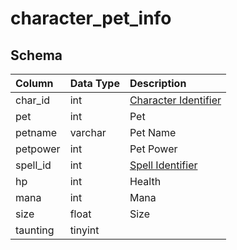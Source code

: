 # character_pet_info

## Schema
| Column | Data Type | Description |
| :--- | :--- | :--- |
| char_id | int | [Character Identifier](character_data.md) |
| pet | int | Pet |
| petname | varchar | Pet Name |
| petpower | int | Pet Power |
| spell_id | int | [Spell Identifier](../../schema/spells/spells_new.md) |
| hp | int | Health |
| mana | int | Mana |
| size | float | Size |
| taunting | tinyint |  |

